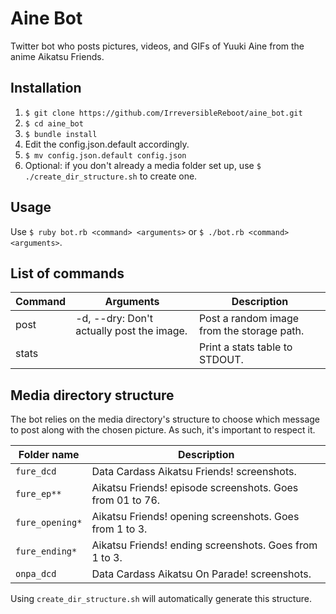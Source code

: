 # Aine Bot
Twitter bot who posts pictures, videos, and GIFs of Yuuki Aine from the anime Aikatsu Friends.

## Installation

1. `$ git clone https://github.com/IrreversibleReboot/aine_bot.git`
2. `$ cd aine_bot`
3. `$ bundle install`
4. Edit the config.json.default accordingly.
5. `$ mv config.json.default config.json`
6. Optional: if you don't already a media folder set up, use `$ ./create_dir_structure.sh` to create one.

## Usage

Use `$ ruby bot.rb <command> <arguments>` or `$ ./bot.rb <command> <arguments>`.

## List of commands 

| Command  | Arguments | Description |
| ------------- | -------------  | ------------- |
| post  | -d, --dry: Don't actually post the image. | Post a random image from the storage path. |
| stats  | |  Print a stats table to STDOUT. |

## Media directory structure

The bot relies on the media directory's structure to choose which message to post along with the chosen picture. As such, it's important to respect it.

| Folder name  | Description |
| ------------- | ------------- |
| `fure_dcd`  | Data Cardass Aikatsu Friends! screenshots. |
| `fure_ep**`  |  Aikatsu Friends! episode screenshots. Goes from 01 to 76. |
| `fure_opening*`  | Aikatsu Friends! opening screenshots. Goes from 1 to 3. |
| `fure_ending*`  | Aikatsu Friends! ending screenshots. Goes from 1 to 3. |
| `onpa_dcd`  | Data Cardass Aikatsu On Parade! screenshots. |

Using `create_dir_structure.sh` will automatically generate this structure.

